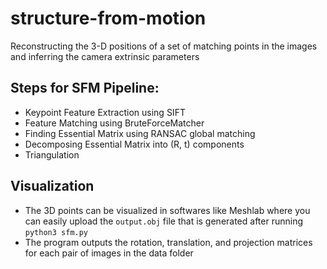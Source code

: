 # structure-from-motion
Reconstructing the 3-D positions of a set of matching points in the images and inferring the camera extrinsic parameters

## Steps for SFM Pipeline:

- Keypoint Feature Extraction using SIFT
- Feature Matching using BruteForceMatcher
- Finding Essential Matrix using RANSAC global matching
- Decomposing Essential Matrix into (R, t) components
- Triangulation

## Visualization

- The 3D points can be visualized in softwares like Meshlab where you can easily upload the `output.obj` file that is generated after running `python3 sfm.py`
- The program outputs the rotation, translation, and projection matrices for each pair of images in the data folder
